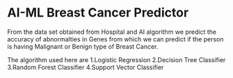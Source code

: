 # AI-ML Breast Cancer Predictor

From the data set obtained from Hospital and AI algorithm we predict the accuracy of abnormalties in Genes from which we can predict if the person is having Malignant or Benign type of Breast Cancer.

The algorithm used here are
1.Logistic Regression
2.Decision Tree Classifier
3.Random Forest Classifier
4.Support Vector Classifier
